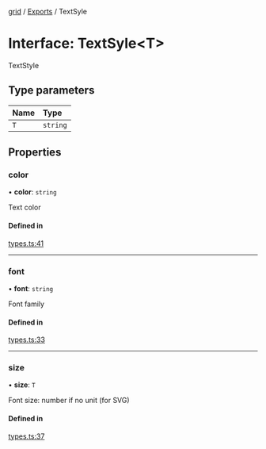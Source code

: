 [grid](../README.md) / [Exports](../modules.md) / TextSyle

# Interface: TextSyle<T\>

TextStyle

## Type parameters

| Name | Type |
| :------ | :------ |
| `T` | `string` |

## Properties

### color

• **color**: `string`

Text color

#### Defined in

[types.ts:41](https://github.com/Leo-Nicolle/mots-fleches/blob/35dd9ba/grid/src/types.ts#L41)

___

### font

• **font**: `string`

Font family

#### Defined in

[types.ts:33](https://github.com/Leo-Nicolle/mots-fleches/blob/35dd9ba/grid/src/types.ts#L33)

___

### size

• **size**: `T`

Font size: number if no unit (for SVG)

#### Defined in

[types.ts:37](https://github.com/Leo-Nicolle/mots-fleches/blob/35dd9ba/grid/src/types.ts#L37)
